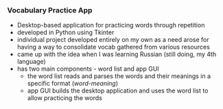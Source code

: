 ### Vocabulary Practice App

* Desktop-based application for practicing words through repetition
* developed in Python using Tkinter
* individual project developed entirely on my own as a need arose for having a way to consolidate vocab gathered from
  various resources
* came up with the idea when I was learning Russian (still doing, my 4th language)
* has two main components - word list and app GUI
    * the word list reads and parses the words and their meanings in a specific format (*word-meaning*)
    * app GUI builds the desktop application and uses the word list to allow practicing the words
